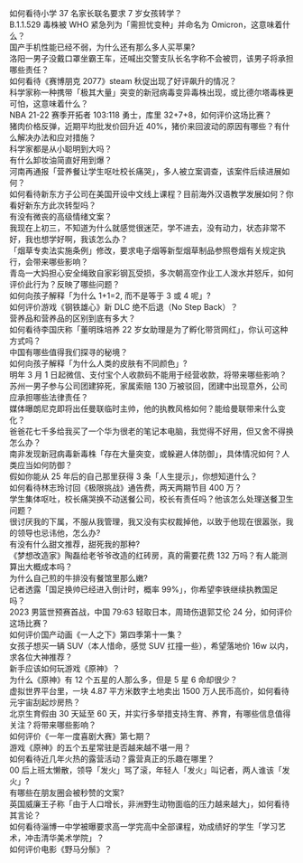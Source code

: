 如何看待小学 37 名家长联名要求 7 岁女孩转学？  
B.1.1.529 毒株被 WHO 紧急列为「需担忧变种」并命名为 Omicron，这意味着什么？  
国产手机性能已经不弱，为什么还有那么多人买苹果?  
洛阳一男子没戴口罩坐霸王车，还喊出交警支队长名字称不会被罚，该男子将承担哪些责任？  
如何看待《赛博朋克 2077》steam 秋促出现了好评飙升的情况？  
科学家称一种携带「极其大量」突变的新冠病毒变异毒株出现，或比德尔塔毒株更可怕，这意味着什么？  
NBA 21-22 赛季开拓者 103:118 勇士，库里 32+7+8，如何评价这场比赛？  
猪肉价格反弹，近期平均批发价回升近 40%，猪价来回波动的原因有哪些？有什么解决办法和应对措施？  
科学家都是从小聪明到大吗？  
有什么卸妆油简直好用到爆？  
河南再通报「营养餐让学生呕吐校长痛哭」，多人被立案调查，该案件后续进展如何？  
如何看待新东方子公司在美国开设中文线上课程？目前海外汉语教学发展如何？你看好新东方此次转型吗？  
有没有微丧的高级情绪文案？  
我现在上初三，不知道为什么就感觉很迷茫，学不进去，没有动力，状态非常不好，我也想学好啊，我该怎么办？  
「烟草专卖法实施条例」修改，要求电子烟等新型烟草制品参照卷烟有关规定执行，会带来哪些影响？  
青岛一大妈担心安全绳致自家彩钢瓦受损，多次朝高空作业工人泼水并怒斥，如何评价此行为？反映了哪些问题？  
如何向孩子解释「为什么 1+1=2, 而不是等于 3 或 4 呢」?  
如何评价游戏《钢铁雄心》新 DLC 绝不后退（No Step Back）？  
营养品和营养品的区别到底有多大？  
如何看待李国庆称「董明珠培养 22 岁女助理是为了孵化带货网红」，你认可这种方式吗？  
中国有哪些值得我们探寻的秘境？  
如何向孩子解释「为什么人类的皮肤有不同颜色」?  
明年 3 月 1 日起微信、支付宝个人收款码不能用于经营收款，将带来哪些影响？  
苏州一男子参与公司团建猝死，家属索赔 130 万被驳回，团建中出现意外，公司应承担哪些法律责任？  
媒体曝朗尼克即将出任曼联临时主帅，他的执教风格如何？能给曼联带来什么变化？  
爸爸花七千多给我买了一个华为很老的笔记本电脑，我觉得不好用，但又舍不得换怎么办？  
南非发现新冠病毒新毒株「存在大量突变，或躲避人体防御」，具体情况如何？人类应当如何防御？  
假如你能从 25 年后的自己那里获得 3 条「人生提示」，你想知道什么？  
如何看待林志玲讨回《极限挑战》通告费，两天两期节目 400 万？  
学生集体呕吐，校长痛哭换不动送餐公司，校长有责任吗？他该怎么处理送餐卫生问题？  
很讨厌我的下属，不服从我管理，我又没有实权裁掉他，以致于他现在很嚣张，我的领导也忌讳他，怎么办?  
有没有什么甜文推荐，甜死我的那种?  
《梦想改造家》陶磊给老爷爷改造的红砖房，真的需要花费 132 万吗？有人能测算出大概成本吗？  
为什么自己煎的牛排没有餐馆里那么嫩?  
记者透露「国足换帅已经进入倒计时，概率 99%」，你希望李铁继续执教国足吗？  
2023 男篮世预赛首战，中国 79:63 轻取日本，周琦伤退郭艾伦 24 分，如何评价这场比赛？  
如何评价国产动画《一人之下》第四季第十一集？  
女孩子想买一辆 SUV（本人惜命，感觉 SUV 扛撞一些），希望落地价 16w 以内，求各位大神推荐？  
新手应该如何玩游戏《原神》？  
为什么《原神》有 12 个五星的人那么多，但是 5 星 6 命却很少？  
虚拟世界平台里，一块 4.87 平方米数字土地卖出 1500 万人民币高价，如何看待元宇宙刮起炒房热？  
北京生育假由 30 天延至 60 天，并实行多举措支持生育、养育，有哪些信息值得关注？将带来哪些影响？  
如何评价《一年一度喜剧大赛》第七期？  
游戏《原神》的五个五星常驻是否越来越不堪一用？  
如何看待近几年火热的露营活动？露营真正的乐趣在哪里？  
00 后上班太懒散，领导「发火」骂了滚，年轻人「发火」叫记者，两人谁该「发火」?  
有哪些在朋友圈会被秒赞的文案?  
英国威廉王子称「由于人口增长，非洲野生动物面临的压力越来越大」，如何看待其言论？  
如何看待淄博一中学被曝要求高一学完高中全部课程，劝成绩好的学生「学习艺术，冲击清华美术学院」？  
如何评价电影《野马分鬃》？  
